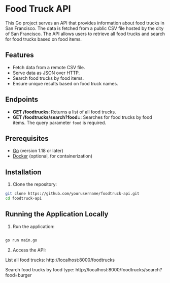 # Food Truck API

This Go project serves an API that provides information about food trucks in San Francisco. The data is fetched from a public CSV file hosted by the city of San Francisco. The API allows users to retrieve all food trucks and search for food trucks based on food items.

## Features

- Fetch data from a remote CSV file.
- Serve data as JSON over HTTP.
- Search food trucks by food items.
- Ensure unique results based on food truck names.

## Endpoints

- **GET /foodtrucks**: Returns a list of all food trucks.
- **GET /foodtrucks/search?food=<query>**: Searches for food trucks by food items. The query parameter `food` is required.

## Prerequisites

- [Go](https://golang.org/dl/) (version 1.18 or later)
- [Docker](https://www.docker.com/get-started) (optional, for containerization)

## Installation

1. Clone the repository:

```sh
git clone https://github.com/yourusername/foodtruck-api.git
cd foodtruck-api
```

## Running the Application Locally

1. Run the application:

```sh

go run main.go
```


2. Access the API:

List all food trucks: http://localhost:8000/foodtrucks

Search food trucks by food type: http://localhost:8000/foodtrucks/search?food=burger
